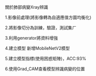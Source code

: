 關於肺部病變Xray辨識

1.影像前處理(將影像轉為自適應值方圖均衡化)

2.將影像切分為訓練，驗證，測試集ㄏ

3.利用generator將資料增強

4.建立模型 新增MobileNetV2模型

5.建立模型指標(使用困惑矩陣)，ACC:93%

6.使用Grad_CAM查看模型辨識病變的位置 
